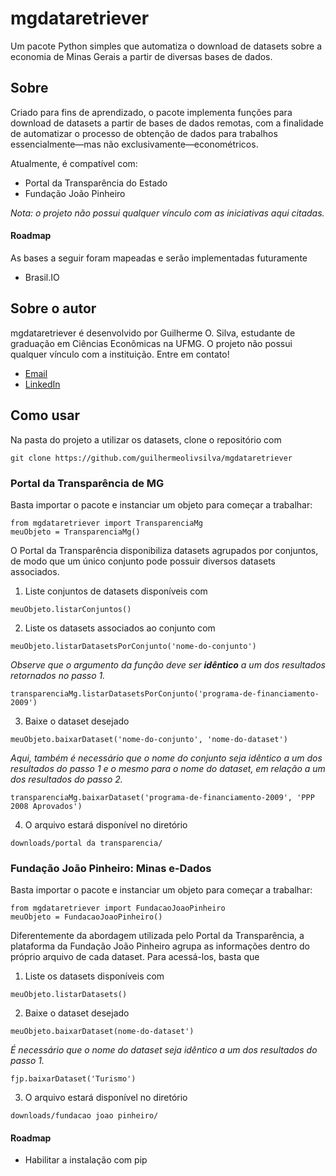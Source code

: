 # mgdataretriever

Um pacote Python simples que automatiza o download de datasets sobre a economia de Minas Gerais a partir de diversas bases de dados.

## Sobre

Criado para fins de aprendizado, o pacote implementa funções para download de datasets a partir de bases de dados remotas, com a finalidade de automatizar o processo de obtenção de dados para trabalhos essencialmente—mas não exclusivamente—econométricos.

Atualmente, é compatível com:
- Portal da Transparência do Estado
- Fundação João Pinheiro

_Nota: o projeto não possui qualquer vínculo com as iniciativas aqui citadas._

#### Roadmap
As bases a seguir foram mapeadas e serão implementadas futuramente
- Brasil.IO

## Sobre o autor
mgdataretriever é desenvolvido por Guilherme O. Silva, estudante de graduação em Ciências Econômicas na UFMG. O projeto não possui qualquer vínculo com a instituição.
Entre em contato!
- [Email](mailto:guilherme.olivsilva01@gmail.com)
- [LinkedIn](https://www.linkedin.com/in/guilherme-oliveira-104090195/)

## Como usar
Na pasta do projeto a utilizar os datasets, clone o repositório com
```
git clone https://github.com/guilhermeolivsilva/mgdataretriever
```

### Portal da Transparência de MG
Basta importar o pacote e instanciar um objeto para começar a trabalhar:
```
from mgdataretriever import TransparenciaMg
meuObjeto = TransparenciaMg()
```

O Portal da Transparência disponibiliza datasets agrupados por conjuntos, de modo que um único conjunto pode possuir diversos datasets associados.

1. Liste conjuntos de datasets disponíveis com
```
meuObjeto.listarConjuntos()
```

2. Liste os datasets associados ao conjunto com
```
meuObjeto.listarDatasetsPorConjunto('nome-do-conjunto')
```
_Observe que o argumento da função deve ser **idêntico** a um dos resultados retornados no passo 1._
```
transparenciaMg.listarDatasetsPorConjunto('programa-de-financiamento-2009')
```

3. Baixe o dataset desejado
```
meuObjeto.baixarDataset('nome-do-conjunto', 'nome-do-dataset')
```
_Aqui, também é necessário que o nome do conjunto seja idêntico a um dos resultados do passo 1 e o mesmo para o nome do dataset, em relação a um dos resultados do passo 2._
```
transparenciaMg.baixarDataset('programa-de-financiamento-2009', 'PPP 2008 Aprovados')
```

4. O arquivo estará disponível no diretório
```
downloads/portal da transparencia/
```

### Fundação João Pinheiro: Minas e-Dados
Basta importar o pacote e instanciar um objeto para começar a trabalhar:
```
from mgdataretriever import FundacaoJoaoPinheiro
meuObjeto = FundacaoJoaoPinheiro()
```

Diferentemente da abordagem utilizada pelo Portal da Transparência, a plataforma da Fundação João Pinheiro agrupa as informações dentro do próprio arquivo de cada dataset. Para acessá-los, basta que

1. Liste os datasets disponíveis com
```
meuObjeto.listarDatasets()
```

2. Baixe o dataset desejado
```
meuObjeto.baixarDataset(nome-do-dataset')
```
_É necessário que o nome do dataset seja idêntico a um dos resultados do passo 1._
```
fjp.baixarDataset('Turismo')
```

3. O arquivo estará disponível no diretório
```
downloads/fundacao joao pinheiro/
```

#### Roadmap
- Habilitar a instalação com pip
